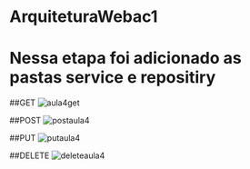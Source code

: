 # ArquiteturaWebac1

# Nessa etapa foi adicionado as pastas service e repositiry

##GET
![aula4get](https://github.com/IcaroIyusuka/ArquiteturaWebac1/assets/115050400/aa9fd64a-1e0e-428f-a5d0-d3157cbba896)

##POST
![postaula4](https://github.com/IcaroIyusuka/ArquiteturaWebac1/assets/115050400/7d32f705-e57c-4683-818d-4828197b62c5)

##PUT
![putaula4](https://github.com/IcaroIyusuka/ArquiteturaWebac1/assets/115050400/3507ea1c-abc9-41dd-a31c-2647281f7fa6)

##DELETE
![deleteaula4](https://github.com/IcaroIyusuka/ArquiteturaWebac1/assets/115050400/82f08173-b2f7-4012-ac83-dc01ead2e0b8)
